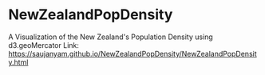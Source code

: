 # NewZealandPopDensity
A Visualization of the New Zealand's Population Density using d3.geoMercator
Link: https://saujanyam.github.io/NewZealandPopDensity/NewZealandPopDensity.html

